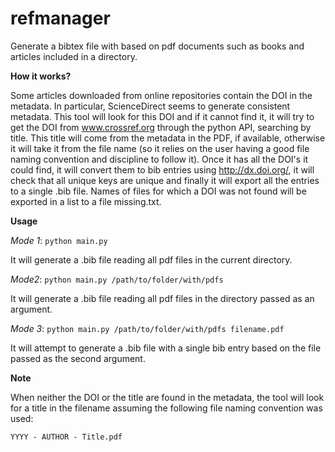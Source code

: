 # refmanager
Generate a bibtex file with based on pdf documents such as books and articles included in a directory.

**How it works?**

Some articles downloaded from online repositories contain the DOI in the metadata. In particular, ScienceDirect seems to generate consistent metadata. This tool will look for this DOI and if it cannot find it, it will try to get the DOI from www.crossref.org through the python API, searching by title. This title will come from the metadata in the PDF, if available, otherwise it will take it from the file name (so it relies on the user having a good file naming convention and discipline to follow it). Once it has all the DOI's it could find, it will convert them to bib entries using http://dx.doi.org/<doi>, it will check that all unique keys are unique and finally it will export all the entries to a single .bib file. Names of files for which a DOI was not found will be exported in a list to a file missing.txt.

**Usage**

*Mode 1*: `python main.py`

It will generate a .bib file reading all pdf files in the current directory.

*Mode2*: `python main.py /path/to/folder/with/pdfs`

It will generate a .bib file reading all pdf files in the directory passed as an argument.

*Mode 3*: `python main.py /path/to/folder/with/pdfs filename.pdf`

It will attempt to generate a .bib file with a single bib entry based on the file passed as the second argument.

**Note**

When neither the DOI or the title are found in the metadata, the tool will look for a title in the filename assuming the following file naming convention was used:

```YYYY - AUTHOR - Title.pdf```



